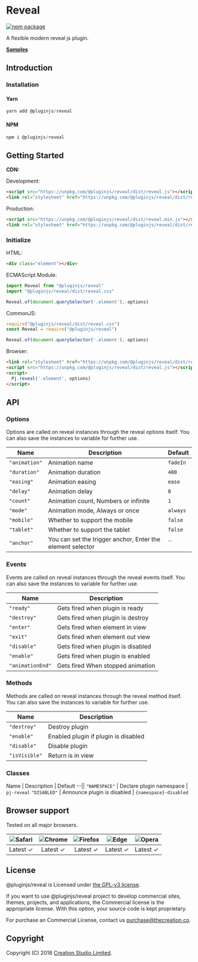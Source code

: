 # Reveal

[![npm package](https://img.shields.io/npm/v/@pluginjs/reveal.svg)](https://www.npmjs.com/package/@pluginjs/reveal)

A flexible modern reveal js plugin.

**[Samples](https://codesandbox.io/s/github/pluginjs/plugin.js/tree/master/modules/reveal/samples)**

## Introduction

### Installation

#### Yarn

```javascript
yarn add @pluginjs/reveal
```

#### NPM

```javascript
npm i @pluginjs/reveal
```

## Getting Started

**CDN:**

Development:

```html
<script src="https://unpkg.com/@pluginjs/reveal/dist/reveal.js"></script>
<link rel="stylesheet" href="https://unpkg.com/@pluginjs/reveal/dist/reveal.css">
```

Production:

```html
<script src="https://unpkg.com/@pluginjs/reveal/dist/reveal.min.js"></script>
<link rel="stylesheet" href="https://unpkg.com/@pluginjs/reveal/dist/reveal.min.css">
```

### Initialize

HTML:

```html
<div class="element"></div>
```

ECMAScript Module:

```javascript
import Reveal from "@pluginjs/reveal"
import "@pluginjs/reveal/dist/reveal.css"

Reveal.of(document.querySelector('.element'), options)
```

CommonJS:

```javascript
require("@pluginjs/reveal/dist/reveal.css")
const Reveal = require("@pluginjs/reveal")

Reveal.of(document.querySelector('.element'), options)
```

Browser:

```html
<link rel="stylesheet" href="https://unpkg.com/@pluginjs/reveal/dist/reveal.css">
<script src="https://unpkg.com/@pluginjs/reveal/dist/reveal.js"></script>
<script>
  Pj.reveal('.element', options)
</script>
```

## API

### Options

Options are called on reveal instances through the reveal options itself.
You can also save the instances to variable for further use.

Name | Description | Default
--|--|--
`"animation"` | Animation name | `fadeIn`
`"duration"` | Animation duration | `400`
`"easing"` | Animation easing | `ease`
`"delay"` | Animation delay | `0`
`"count"` | Animation count, Numbers or infinite | `1`
`"mode"` | Animation mode, Always or once | `always`
`"mobile"` | Whether to support the mobile | `false`
`"tablet"` | Whether to support the tablet | `false`
`"anchor"` | You can set the trigger anchor, Enter the element selector | ``

### Events

Events are called on reveal instances through the reveal events itself.
You can also save the instances to variable for further use.

Name | Description
--|--
`"ready"` | Gets fired when plugin is ready
`"destroy"` | Gets fired when plugin is destroy
`"enter"` | Gets fired when element in view
`"exit"` | Gets fired when element out view
`"disable"` | Gets fired when plugin is disabled
`"enable"` | Gets fired when plugin is enabled
`"animationEnd"` | Gets fired When stopped animation

### Methods

Methods are called on reveal instances through the reveal method itself.
You can also save the instances to variable for further use.

Name | Description
--|--
`"destroy"` | Destroy plugin
`"enable"` | Enabled plugin if plugin is disabled
`"disable"` | Disable plugin
`"isVisible"` | Return is in view

### Classes

Name | Description | Default
--||
`"NAMESPACE"` | Declare plugin namespace | `pj-reveal`
`"DISABLED"` | Announce plugin is disabled | `{namespace}-disabled`

## Browser support

Tested on all major browsers.

| <img src="https://raw.githubusercontent.com/alrra/browser-logos/master/src/safari/safari_32x32.png" alt="Safari"> | <img src="https://raw.githubusercontent.com/alrra/browser-logos/master/src/chrome/chrome_32x32.png" alt="Chrome"> | <img src="https://raw.githubusercontent.com/alrra/browser-logos/master/src/firefox/firefox_32x32.png" alt="Firefox"> | <img src="https://raw.githubusercontent.com/alrra/browser-logos/master/src/edge/edge_32x32.png" alt="Edge"> | <img src="https://raw.githubusercontent.com/alrra/browser-logos/master/src/opera/opera_32x32.png" alt="Opera"> |
|:--:|:--:|:--:|:--:|:--:|
| Latest ✓ | Latest ✓ | Latest ✓ | Latest ✓ | Latest ✓ |

## License

@pluginjs/reveal is Licensed under [the GPL-v3 license](LICENSE).

If you want to use @pluginjs/reveal project to develop commercial sites, themes, projects, and applications, the Commercial license is the appropriate license. With this option, your source code is kept proprietary.

For purchase an Commercial License, contact us purchase@thecreation.co.

## Copyright

Copyright (C) 2018 [Creation Studio Limited](creationstudio.com).